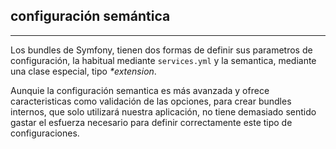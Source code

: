 ## configuración semántica
---------------------------

Los bundles de Symfony, tienen dos formas de definir sus parametros de configuración, 
la habitual mediante `services.yml` y la semantica, mediante una clase especial, tipo _*extension_.

Aunquie la configuración semantica es más avanzada y ofrece caracteristicas como validación de las opciones, 
para crear bundles internos, que solo utilizará nuestra aplicación, no tiene demasiado sentido 
gastar el esfuerza necesario para definir correctamente este tipo de configuraciones. 
